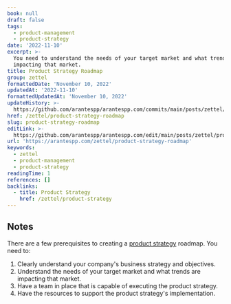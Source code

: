 ```yaml
---
book: null
draft: false
tags:
  - product-management
  - product-strategy
date: '2022-11-10'
excerpt: >-
  You need to understand the needs of your target market and what trends are
  impacting that market.
title: Product Strategy Roadmap
group: zettel
formattedDate: 'November 10, 2022'
updatedAt: '2022-11-10'
formattedUpdatedAt: 'November 10, 2022'
updateHistory: >-
  https://github.com/arantespp/arantespp.com/commits/main/posts/zettel/product-strategy-roadmap.md
href: /zettel/product-strategy-roadmap
slug: product-strategy-roadmap
editLink: >-
  https://github.com/arantespp/arantespp.com/edit/main/posts/zettel/product-strategy-roadmap.md
url: 'https://arantespp.com/zettel/product-strategy-roadmap'
keywords:
  - zettel
  - product-management
  - product-strategy
readingTime: 1
references: []
backlinks:
  - title: Product Strategy
    href: /zettel/product-strategy
---
```


## Notes

There are a few prerequisites to creating a [product strategy](/zettel/product-strategy) roadmap. You need to:

1. Clearly understand your company's business strategy and objectives.
1. Understand the needs of your target market and what trends are impacting that market.
1. Have a team in place that is capable of executing the product strategy.
1. Have the resources to support the product strategy's implementation.
